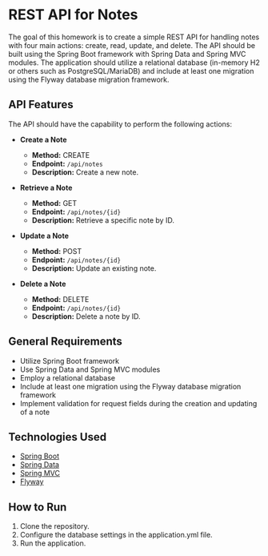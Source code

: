 # REST API for Notes

The goal of this homework is to create a simple REST API for handling notes with four main actions: create, read, update, and delete. The API should be built using the Spring Boot framework with Spring Data and Spring MVC modules. The application should utilize a relational database (in-memory H2 or others such as PostgreSQL/MariaDB) and include at least one migration using the Flyway database migration framework.

## API Features

The API should have the capability to perform the following actions:

- **Create a Note**
    - **Method:** CREATE
    - **Endpoint:** `/api/notes`
    - **Description:** Create a new note.

- **Retrieve a Note**
    - **Method:** GET
    - **Endpoint:** `/api/notes/{id}`
    - **Description:** Retrieve a specific note by ID.

- **Update a Note**
    - **Method:** POST
    - **Endpoint:** `/api/notes/{id}`
    - **Description:** Update an existing note.

- **Delete a Note**
    - **Method:** DELETE
    - **Endpoint:** `/api/notes/{id}`
    - **Description:** Delete a note by ID.

## General Requirements

- Utilize Spring Boot framework
- Use Spring Data and Spring MVC modules
- Employ a relational database
- Include at least one migration using the Flyway database migration framework
- Implement validation for request fields during the creation and updating of a note

## Technologies Used

- [Spring Boot](https://spring.io/projects/spring-boot)
- [Spring Data](https://spring.io/projects/spring-data)
- [Spring MVC](https://docs.spring.io/spring-framework/docs/current/reference/html/web.html)
- [Flyway](https://flywaydb.org/)

## How to Run

1. Clone the repository.
2. Configure the database settings in the application.yml file.
3. Run the application.
